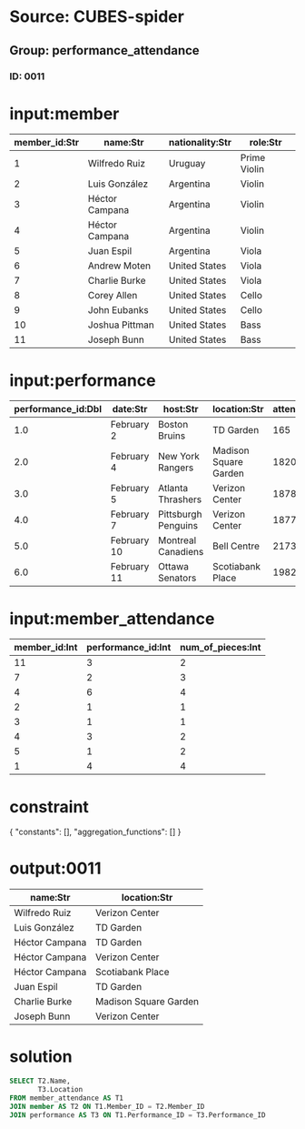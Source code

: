 # Source: CUBES-spider
## Group: performance_attendance
### ID: 0011

# input:member

| member_id:Str | name:Str | nationality:Str | role:Str |
|---|---|---|---|
| 1 | Wilfredo Ruiz | Uruguay | Prime Violin |
| 2 | Luis González | Argentina | Violin |
| 3 | Héctor Campana | Argentina | Violin |
| 4 | Héctor Campana | Argentina | Violin |
| 5 | Juan Espil | Argentina | Viola |
| 6 | Andrew Moten | United States | Viola |
| 7 | Charlie Burke | United States | Viola |
| 8 | Corey Allen | United States | Cello |
| 9 | John Eubanks | United States | Cello |
| 10 | Joshua Pittman | United States | Bass |
| 11 | Joseph Bunn | United States | Bass |

# input:performance

| performance_id:Dbl | date:Str | host:Str | location:Str | attendance:Int |
|---|---|---|---|---|
| 1.0 | February 2 | Boston Bruins | TD Garden | 165 |
| 2.0 | February 4 | New York Rangers | Madison Square Garden | 1820 |
| 3.0 | February 5 | Atlanta Thrashers | Verizon Center | 1878 |
| 4.0 | February 7 | Pittsburgh Penguins | Verizon Center | 1877 |
| 5.0 | February 10 | Montreal Canadiens | Bell Centre | 2173 |
| 6.0 | February 11 | Ottawa Senators | Scotiabank Place | 1982 |

# input:member_attendance

| member_id:Int | performance_id:Int | num_of_pieces:Int |
|---|---|---|
| 11 | 3 | 2 |
| 7 | 2 | 3 |
| 4 | 6 | 4 |
| 2 | 1 | 1 |
| 3 | 1 | 1 |
| 4 | 3 | 2 |
| 5 | 1 | 2 |
| 1 | 4 | 4 |

# constraint

{
  "constants": [],
  "aggregation_functions": []
}

# output:0011

| name:Str | location:Str |
|---|---|
| Wilfredo Ruiz | Verizon Center |
| Luis González | TD Garden |
| Héctor Campana | TD Garden |
| Héctor Campana | Verizon Center |
| Héctor Campana | Scotiabank Place |
| Juan Espil | TD Garden |
| Charlie Burke | Madison Square Garden |
| Joseph Bunn | Verizon Center |

# solution

```sql
SELECT T2.Name,
       T3.Location
FROM member_attendance AS T1
JOIN member AS T2 ON T1.Member_ID = T2.Member_ID
JOIN performance AS T3 ON T1.Performance_ID = T3.Performance_ID
```
